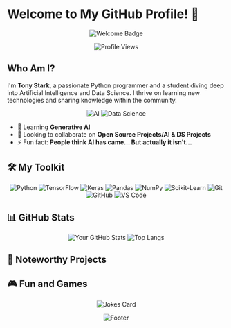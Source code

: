 # Welcome to My GitHub Profile! 👋

<p align="center">
  <img src="https://img.shields.io/badge/Welcome_to-My_Profile-blue?style=flat&logo=github" alt="Welcome Badge">
</p>

<p align="center">
  <img src="https://komarev.com/ghpvc/?username=he-is-here&color=blue&style=flat-square" alt="Profile Views">
</p>

## Who Am I?

I'm **Tony Stark**, a passionate Python programmer and a student diving deep into Artificial Intelligence and Data Science. I thrive on learning new technologies and sharing knowledge within the community.

<p align="center">
  <img src="https://img.shields.io/badge/Artificial%20Intelligence-Important-blue?style=flat&logo=ai" alt="AI">
  <img src="https://img.shields.io/badge/Data%20Science-Interesting-green?style=flat&logo=ds" alt="Data Science">
</p>

<ul>
<!--   <li>🔭 Currently working on <strong>[Project]</strong></li> -->
  <li>🌱 Learning <strong>Generative AI</strong></li>
  <li>👯 Looking to collaborate on <strong>Open Source Projects/AI & DS Projects</strong></li>
<!--   <li>🤔 Need help with <strong>[Specific Topic]</strong></li> -->
<!--   <li>💬 Ask me about <strong>Python, AI, Data Science, and Open Source</strong></li> -->
<!--   <li>📫 Reach me at <strong>[your-email@example.com]</strong></li> -->
  <li>⚡ Fun fact: <strong>People think AI has came... But actually it isn't... </strong></li>
</ul>

## 🛠️ My Toolkit

<p align="center">
  <img src="https://img.shields.io/badge/Python-3776AB?style=for-the-badge&logo=python&logoColor=white" alt="Python">
  <img src="https://img.shields.io/badge/TensorFlow-FF6F00?style=for-the-badge&logo=tensorflow&logoColor=white" alt="TensorFlow">
  <img src="https://img.shields.io/badge/Keras-D00000?style=for-the-badge&logo=keras&logoColor=white" alt="Keras">
  <img src="https://img.shields.io/badge/Pandas-150458?style=for-the-badge&logo=pandas&logoColor=white" alt="Pandas">
  <img src="https://img.shields.io/badge/NumPy-013243?style=for-the-badge&logo=numpy&logoColor=white" alt="NumPy">
  <img src="https://img.shields.io/badge/Scikit--Learn-F7931E?style=for-the-badge&logo=scikit-learn&logoColor=white" alt="Scikit-Learn">
  <img src="https://img.shields.io/badge/Git-F05032?style=for-the-badge&logo=git&logoColor=white" alt="Git">
  <img src="https://img.shields.io/badge/GitHub-181717?style=for-the-badge&logo=github&logoColor=white" alt="GitHub">
  <img src="https://img.shields.io/badge/VS%20Code-007ACC?style=for-the-badge&logo=visual-studio-code&logoColor=white" alt="VS Code">
</p>

## 📊 GitHub Stats

<p align="center">
  <img src="https://github-readme-stats.vercel.app/api?username=he-is-here&show_icons=true&theme=tokyonight" alt="Your GitHub Stats">
  <img src="https://github-readme-stats.vercel.app/api/top-langs/?username=he-is-here&layout=compact&theme=tokyonight" alt="Top Langs">
</p>


## 📂 Noteworthy Projects

<ul>
<!--   <li><a href="https://github.com/your-username/project-repo"><strong>Project Name</strong></a>: Brief description of the project.</li>
  <li><a href="https://github.com/your-username/project-repo"><strong>Project Name</strong></a>: Brief description of the project.</li>
  <li><a href="https://github.com/your-username/project-repo"><strong>Project Name</strong></a>: Brief description of the project.</li> -->
</ul>

## 🎮 Fun and Games

<p align="center">
  <img src="https://readme-jokes.vercel.app/api?theme=default" alt="Jokes Card">
</p>

<p align="center">
  <img src="https://img.shields.io/badge/Thank_You_for-Visiting-blue?style=flat&logo=smile" alt="Footer">
</p>
